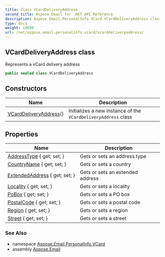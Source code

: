 ```yaml
---
title: Class VCardDeliveryAddress
second_title: Aspose.Email for .NET API Reference
description: Aspose.Email.PersonalInfo.VCard.VCardDeliveryAddress class. Represents a vCard delivery address
type: docs
weight: 19680
url: /net/aspose.email.personalinfo.vcard/vcarddeliveryaddress/
---
```

## VCardDeliveryAddress class

Represents a vCard delivery address

```csharp
public sealed class VCardDeliveryAddress
```

## Constructors

| Name | Description |
| --- | --- |
| [VCardDeliveryAddress](vcarddeliveryaddress/)() | Initializes a new instance of the `VCardDeliveryAddress` class |

## Properties

| Name | Description |
| --- | --- |
| [AddressType](../../aspose.email.personalinfo.vcard/vcarddeliveryaddress/addresstype/) { get; set; } | Gets or sets an address type |
| [CountryName](../../aspose.email.personalinfo.vcard/vcarddeliveryaddress/countryname/) { get; set; } | Gets or sets a country |
| [ExtendedAddress](../../aspose.email.personalinfo.vcard/vcarddeliveryaddress/extendedaddress/) { get; set; } | Gets or sets an extended address |
| [Locality](../../aspose.email.personalinfo.vcard/vcarddeliveryaddress/locality/) { get; set; } | Gets or sets a locality |
| [PoBox](../../aspose.email.personalinfo.vcard/vcarddeliveryaddress/pobox/) { get; set; } | Gets or sets a PO box |
| [PostalCode](../../aspose.email.personalinfo.vcard/vcarddeliveryaddress/postalcode/) { get; set; } | Gets or sets a postal code |
| [Region](../../aspose.email.personalinfo.vcard/vcarddeliveryaddress/region/) { get; set; } | Gets or sets a region |
| [Street](../../aspose.email.personalinfo.vcard/vcarddeliveryaddress/street/) { get; set; } | Gets or sets a street |

### See Also

* namespace [Aspose.Email.PersonalInfo.VCard](../../aspose.email.personalinfo.vcard/)
* assembly [Aspose.Email](../../)


